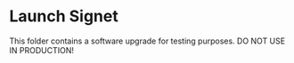 # Launch Signet

This folder contains a software upgrade for testing purposes.
DO NOT USE IN PRODUCTION!
